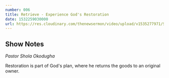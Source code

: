 ```yaml
---
number: 006
title: Retrieve - Experience God's Restoration
date: 1532259030000
url: https://res.cloudinary.com/thenewsermon/video/upload/v1535277971/Sunday_Service_22..07.18_-_Pastot_Shola_Okodugha_-_Retrieve.mp3
---
```


## Show Notes
_Pastor Shola Okodugha_

Restoration is part of God's plan, where he returns the goods to an original owner.
